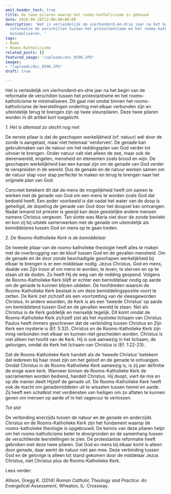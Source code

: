 ```yaml
---
omit_header_text: true
title: De twee pilaren waarop het rooms-katholicisme is gebouwd
date: 2020-09-28T22:00:00+00:00
description: 'Het is verleidelijk om vierhonderd-en-drie jaar na het begin van de
  reformatie de verschillen tussen het protestantisme en het rooms-katholicisme te
  minimaliseren. '
tags:
- Rome
- Rooms-Katholicisme
related_posts: []
featured_image: "/uploads/dsc_0596.JPG"
images:
- "/uploads/dsc_0596.JPG"
draft: true

---
```

Het is verleidelijk om vierhonderd-en-drie jaar na het begin van de reformatie de verschillen tussen het protestantisme en het rooms-katholicisme te minimaliseren. Dit gaat niet omdat binnen het rooms-katholicisme de leerstellingen onderling met elkaar verbonden zijn en uiteindelijk terug te brengen zijn op twee steunpilaren. Deze twee pilaren worden in dit artikel kort toegelicht.

_1. Het is allemaal zo slecht nog niet_

De eerste pilaar is dat de geschapen werkelijkheid (of: natuur) wél door de zonde is aangetast, maar niet helemaal ‘verdorven’. De genade kan gebruikmaken van de natuur om het reddingsplan van God verder tot uitvoer te brengen. Onder natuur valt niet alleen de zee, maar ook de dierenwereld, engelen, mensheid en elementen zoals brood en wijn. De geschapen werkelijkheid kan een kanaal zijn om de genade van God verder te verspreiden in de wereld. Dus de genade en de natuur werken samen om de natuur stap voor stap perfecter te maken en terug te brengen naar het originele plan van God.

Concreet betekent dit dat de mens de mogelijkheid heeft om samen te werken met de genade van God om een mens te worden zoals God dat bedoeld heeft. Een ander voorbeeld is dat nadat het water van de doop is geheiligd, de dopeling de genade van God door het doopsel kan ontvangen. Nadat iemand tot priester is gewijd kan deze geestelijke andere mensen namens Christus vergeven. Ten slotte was Maria niet door de zonde bevlekt en kon zij bij uitstek samenwerken met de genade om uiteindelijk als bemiddelares tussen God en mens op te gaan treden.

2\. _De Rooms-Katholieke Kerk is de bemiddelaar_

De tweede pilaar van de rooms-katholieke theologie heeft alles te maken met de overbrugging van de kloof tussen God en de gevallen mensheid. Om de genade en de door zonde beschadigde geschapen werkelijkheid bij elkaar te brengen is er een middelaar nodig. Jezus Christus, God en mens, daalde van Zijn troon af om mens te worden, te leven, te sterven en op te staan uit de doden. Zo heeft Hij de weg van de redding geopend. Volgens de Rooms-Katholieke Kerk blijft er echter een bemiddelaar nodig op aarde om de genade te kunnen blijven uitdelen. De hoofdreden waarom de Rooms-Katholieke Kerk bestaat is om deze bemiddelingspositie voort te zetten. De Kerk ziet zichzelf als een voortzetting van de vleesgeworden Christus. In andere woorden, de Kerk is als een ‘tweede Christus’ op aarde om bemiddelend tussen God en de gevallen wereld te staan. Net als Christus is de Kerk goddelijk en menselijk tegelijk. Dit komt omdat de Rooms-Katholieke Kerk zichzelf ziet als het mystieke lichaam van Christus. Paulus heeft immers geschreven dat de verbinding tussen Christus en Zijn Kerk een mysterie is (Ef. 5:32). Christus en de Rooms-Katholieke Kerk zijn innig verbonden met elkaar en kunnen niet gescheiden worden. Christus is niet alleen het hoofd van de Kerk. Hij is ook aanwezig in het lichaam, de gelovigen, omdat de Kerk het lichaam van Christus is (Ef. 1:22-23).

Dat de Rooms-Katholieke Kerk handelt als de ‘tweede Christus’ betekent dat iedereen bij haar moet zijn om het geloof en de genade te ontvangen. Omdat Christus in de Rooms-Katholieke Kerk aanwezig is, is zij per definitie de enige ware kerk. Wanneer binnen de Rooms-Katholieke Kerk de sacramenten worden bediend, handelt Christus. Hij doopt, viert de mis en op die manier deelt Hijzelf de genade uit. De Rooms-Katholieke Kerk heeft ook de macht om genademiddelen uit te wisselen tussen hemel en aarde. Zij heeft een schatkist met verdiensten van heiligen om zo aflaten te kunnen geven om mensen op aarde of in het vagevuur te verlossen.

_Tot slot_

De verbinding enerzijds tussen de natuur en de genade en anderzijds Christus en de Rooms-Katholieke Kerk zijn het fundament waarop de rooms-katholieke theologie is opgebouwd. De kennis van deze pilaren helpt om het rooms-katholicisme beter te doorgronden en de samenhang tussen de verschillende leerstellingen te zien. De protestantse reformatie heeft gebroken met deze twee pilaren. Dat God en mens bij elkaar komt is alleen door genade, daar werkt de natuur niet aan mee. Deze verbinding tussen God en de gelovige is alleen tot stand gekomen door de middelaar Jezus Christus, niet Christus plus de Rooms-Katholieke Kerk.

Lees verder:

Allison, Gregg R. (2014) _Roman Catholic Theology and Practice: An Evangelical Assessment_, Wheaton, IL: Crossway.